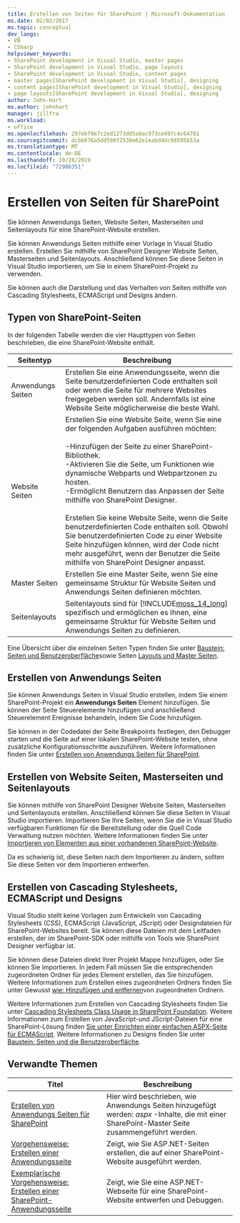 ```yaml
---
title: Erstellen von Seiten für SharePoint | Microsoft-Dokumentation
ms.date: 02/02/2017
ms.topic: conceptual
dev_langs:
- VB
- CSharp
helpviewer_keywords:
- SharePoint development in Visual Studio, master pages
- SharePoint development in Visual Studio, page layouts
- SharePoint development in Visual Studio, content pages
- master pages[SharePoint development in Visual Studio], designing
- content pages[SharePoint development in Visual Studio], designing
- page layouts[SharePoint development in Visual Studio], designing
author: John-Hart
ms.author: johnhart
manager: jillfra
ms.workload:
- office
ms.openlocfilehash: 297ebf0e7c2ed1273dd5a8ac973ce497c4c64781
ms.sourcegitcommit: dcbb876a5dd598f2538e62e1eabd4dc98595b53a
ms.translationtype: MT
ms.contentlocale: de-DE
ms.lasthandoff: 10/28/2019
ms.locfileid: "72986351"
---
```

# <a name="create-pages-for-sharepoint"></a>Erstellen von Seiten für SharePoint
  Sie können Anwendungs Seiten, Website Seiten, Masterseiten und Seitenlayouts für eine SharePoint-Website erstellen.

 Sie können Anwendungs Seiten mithilfe einer Vorlage in Visual Studio erstellen. Erstellen Sie mithilfe von SharePoint Designer Website Seiten, Masterseiten und Seitenlayouts. Anschließend können Sie diese Seiten in Visual Studio importieren, um Sie in einem SharePoint-Projekt zu verwenden.

 Sie können auch die Darstellung und das Verhalten von Seiten mithilfe von Cascading Stylesheets, ECMAScript und Designs ändern.

## <a name="types-of-sharepoint-pages"></a>Typen von SharePoint-Seiten
 In der folgenden Tabelle werden die vier Haupttypen von Seiten beschrieben, die eine SharePoint-Website enthält.

|Seitentyp|Beschreibung|
|---------------|-----------------|
|Anwendungs Seiten|Erstellen Sie eine Anwendungsseite, wenn die Seite benutzerdefinierten Code enthalten soll oder wenn die Seite für mehrere Websites freigegeben werden soll. Andernfalls ist eine Website Seite möglicherweise die beste Wahl.|
|Website Seiten|Erstellen Sie eine Website Seite, wenn Sie eine der folgenden Aufgaben ausführen möchten:<br /><br /> -Hinzufügen der Seite zu einer SharePoint-Bibliothek.<br />-Aktivieren Sie die Seite, um Funktionen wie dynamische Webparts und Webpartzonen zu hosten.<br />-Ermöglicht Benutzern das Anpassen der Seite mithilfe von SharePoint Designer.<br /><br /> Erstellen Sie keine Website Seite, wenn die Seite benutzerdefinierten Code enthalten soll. Obwohl Sie benutzerdefinierten Code zu einer Website Seite hinzufügen können, wird der Code nicht mehr ausgeführt, wenn der Benutzer die Seite mithilfe von SharePoint Designer anpasst.|
|Master Seiten|Erstellen Sie eine Master Seite, wenn Sie eine gemeinsame Struktur für Website Seiten und Anwendungs Seiten definieren möchten.|
|Seitenlayouts|Seitenlayouts sind für [!INCLUDE[moss_14_long](../sharepoint/includes/moss-14-long-md.md)] spezifisch und ermöglichen es Ihnen, eine gemeinsame Struktur für Website Seiten und Anwendungs Seiten zu definieren.|

 Eine Übersicht über die einzelnen Seiten Typen finden Sie unter [Baustein: Seiten und Benutzeroberfläche](/previous-versions/office/developer/sharepoint-2010/ee539040(v=office.14))sowie Seiten [Layouts und Master Seiten](/previous-versions/office/developer/sharepoint-2010/ms543497(v=office.14)).

## <a name="create-application-pages"></a>Erstellen von Anwendungs Seiten
 Sie können Anwendungs Seiten in Visual Studio erstellen, indem Sie einem SharePoint-Projekt ein **Anwendungs Seiten** Element hinzufügen. Sie können der Seite Steuerelemente hinzufügen und anschließend Steuerelement Ereignisse behandeln, indem Sie Code hinzufügen.

 Sie können in der Codedatei der Seite Breakpoints festlegen, den Debugger starten und die Seite auf einer lokalen SharePoint-Website testen, ohne zusätzliche Konfigurationsschritte auszuführen. Weitere Informationen finden Sie unter [Erstellen von Anwendungs Seiten für SharePoint](../sharepoint/creating-application-pages-for-sharepoint.md).

## <a name="create-site-pages-master-pages-and-page-layouts"></a>Erstellen von Website Seiten, Masterseiten und Seitenlayouts
 Sie können mithilfe von SharePoint Designer Website Seiten, Masterseiten und Seitenlayouts erstellen. Anschließend können Sie diese Seiten in Visual Studio importieren. Importieren Sie Ihre Seiten, wenn Sie die in Visual Studio verfügbaren Funktionen für die Bereitstellung oder die Quell Code Verwaltung nutzen möchten. Weitere Informationen finden Sie unter [Importieren von Elementen aus einer vorhandenen SharePoint-Website](../sharepoint/importing-items-from-an-existing-sharepoint-site.md).

 Da es schwierig ist, diese Seiten nach dem Importieren zu ändern, sollten Sie diese Seiten vor dem Importieren entwerfen.

## <a name="create-cascading-style-sheets-ecmascript-and-themes"></a>Erstellen von Cascading Stylesheets, ECMAScript und Designs
 Visual Studio stellt keine Vorlagen zum Entwickeln von Cascading Stylesheets (CSS), ECMAScript (JavaScript, JScript) oder Designdateien für SharePoint-Websites bereit. Sie können diese Dateien mit dem Leitfaden erstellen, der im SharePoint-SDK oder mithilfe von Tools wie SharePoint Designer verfügbar ist.

 Sie können diese Dateien direkt Ihrer Projekt Mappe hinzufügen, oder Sie können Sie importieren. In jedem Fall müssen Sie die entsprechenden zugeordneten Ordner für jedes Element erstellen, das Sie hinzufügen. Weitere Informationen zum Erstellen eines zugeordneten Ordners finden Sie unter Gewusst [wie: Hinzufügen und entfernen](../sharepoint/how-to-add-and-remove-mapped-folders.md)von zugeordneten Ordnern.

 Weitere Informationen zum Erstellen von Cascading Stylesheets finden Sie unter [Cascading Stylesheets Class Usage in SharePoint Foundation](/previous-versions/office/developer/sharepoint-2010/ms438349(v=office.14)). Weitere Informationen zum Erstellen von JavaScript-und JScript-Dateien für eine SharePoint-Lösung finden [Sie unter Einrichten einer einfachen ASPX-Seite für ECMAScript](/previous-versions/office/developer/sharepoint-2010/ee535709(v=office.14)). Weitere Informationen zu Designs finden Sie unter [Baustein: Seiten und die Benutzeroberfläche](/previous-versions/office/developer/sharepoint-2010/ee539040(v=office.14)).

## <a name="related-topics"></a>Verwandte Themen

|Titel|Beschreibung|
|-----------|-----------------|
|[Erstellen von Anwendungs Seiten für SharePoint](../sharepoint/creating-application-pages-for-sharepoint.md)|Hier wird beschrieben, wie Anwendungs Seiten hinzugefügt werden: *aspx* -Inhalte, die mit einer SharePoint-Master Seite zusammengeführt werden.|
|[Vorgehensweise: Erstellen einer Anwendungsseite](../sharepoint/how-to-create-an-application-page.md)|Zeigt, wie Sie ASP.NET-Seiten erstellen, die auf einer SharePoint-Website ausgeführt werden.|
|[Exemplarische Vorgehensweise: Erstellen einer SharePoint-Anwendungsseite](../sharepoint/walkthrough-creating-a-sharepoint-application-page.md)|Zeigt, wie Sie eine ASP.NET-Webseite für eine SharePoint-Website entwerfen und Debuggen.|
